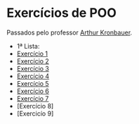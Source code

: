 # Exercícios de POO
Passados pelo professor [Arthur Kronbauer](https://github.com/arturKronbauer).
- 1ª Lista:
- [Exercício 1](https://github.com/arthur-cristo-silva/Exercicios-POO2/tree/main/src/ex1estoqueDeProdutos)
- [Exercício 2](https://github.com/arthur-cristo-silva/Exercicios-POO2/tree/main/src/ex2retangulo)
- [Exercício 3](https://github.com/arthur-cristo-silva/Exercicios-POO2/tree/main/src/ex3calculadoraSalario)
- [Exercício 4](https://github.com/arthur-cristo-silva/Exercicios-POO2/tree/main/src/ex4notas)
- [Exercício 5](https://github.com/arthur-cristo-silva/Exercicios-POO2/tree/main/src/ex5conversorDeMoedas)
- [Exercício 6](https://github.com/arthur-cristo-silva/Exercicios-POO2/tree/main/src/ex6bank)
- [Exercício 7](https://github.com/arthur-cristo-silva/Exercicios-POO2/tree/main/src/ex7aluguel)
- [Exercício 8]
- [Exercicío 9]
